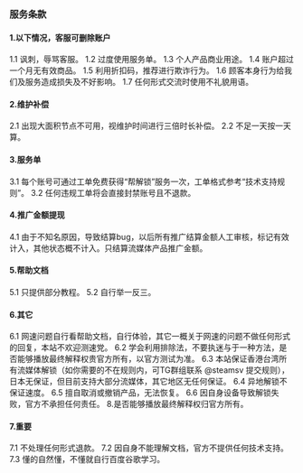 ### 服务条款

#### 1.以下情况，客服可删除账户

1.1 讽刺，辱骂客服。
1.2 过度使用服务单。
1.3 个人产品商业用途。
1.4 账户超过一个月无有效商品。
1.5 利用折扣码，推荐进行欺诈行为。
1.6 顾客本身行为给我们及服务造成损失及不好影响。
1.7 任何形式交流时使用不礼貌用语。

#### 2.维护补偿

2.1 出现大面积节点不可用，视维护时间进行三倍时长补偿。
2.2 不足一天按一天算。

#### 3.服务单

3.1 每个账号可通过工单免费获得“帮解锁”服务一次，工单格式参考“技术支持规则”。
3.2 任何违规工单将会直接封禁账号且不退款。

#### 4.推广金额提现

4.1 由于不知名原因，导致结算bug，以后所有推广结算金额人工审核，标记有效计入，其他状态概不计入。只结算流媒体产品推广金额。

#### 5.帮助文档

5.1 只提供部分教程。
5.2 自行举一反三。

#### 6.其它

6.1 网速问题自行看帮助文档，自行体验，其它一概关于网速的问题不做任何形式的回复，本站不欢迎测速党。
6.2 学会利用排除法，不要执迷与于一种方法，是否能够播放最终解释权贵官方所有，以官方测试为准。
6.3 本站保证香港台湾所有流媒体解锁（如你需要的不在规则内，可TG群组联系 @steamsv 提交规则），日本无保证，但目前支持大部分流媒体，其它地区无任何保证。
6.4 异地解锁不保证速度。
6.5 擅自取消或撤销产品，无法恢复。
6.6 因自身设备导致解锁失败，官方不承担任何责任。 8.是否能够播放最终解释权归官方所有。

#### 7.重要

7.1 不处理任何形式退款。
7.2 因自身不能理解文档，官方不提供任何技术支持。
7.3 懂的自然懂，不懂就自行百度谷歌学习。
